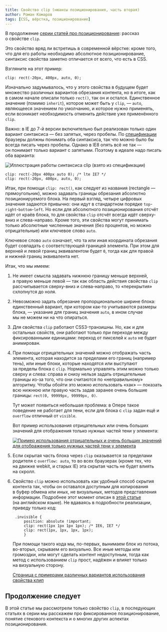```yaml
---
title: Свойство clip (нюансы позиционирования, часть вторая)
author: Роман Комаров
tags: [CSS, вёрстка, позиционирование]
---
```


В продолжение [серии статей про позиционирование][]: рассказ о свойстве `clip`.

Это свойство вряд ли встретишь в современной вёрстке: кроме того, что для его работы необходимо абсолютное позиционирование, синтаксис свойства заметно отличается от всего, что есть в CSS.

Взгляните на этот пример:

    clip: rect(-20px, 400px, auto, 0);

Изначально задумывалось, что у этого свойства в будущем будет множество различных вариантов обрезания контента, но в итоге, как в самом начале описали только `rect()`, так он и остался. Единственное значение (помимо `inherit`), которое может быть у `clip`, — `auto`, являющееся значением по умолчанию, и которое нужно применять, если возникает необходимость отменить действие уже применённого `clip`.

Важно: в IE до 7-й версии включительно был реализован только один вариант синтаксиса — без запятых, через пробелы. По [спецификации][] браузеры должны понимать оба синтаксиса, так что можно было бы всегда писать через пробелы. Однако в IE8 опять всё не так — он понимает только вариант с запятыми. Поэтому в идеале надо писать оба варианта:

![Иллюстрация работы синтаксиса clip (взято из спецификации)][]

    clip: rect(-20px 400px auto 0); /* lte IE7 */
    clip: rect(-20px, 400px, auto, 0);


Итак, при помощи `clip: rect()`, как следует из названия (rectangle — прямоугольник), можно задавать границы обрезания абсолютно позиционируемого блока. На первый взгляд, четыре цифровых значения задаются привычно: они идут в стандартном порядке `top`-`right`-`bottom`-`left`. Но если для абсолютного позиционирования отсчёт идёт от краёв блока, то для свойства `clip` отсчёт всегда идёт сверху-вниз и слева-направо. Кроме того, эти свойства могут принимать только абсолютные численные значения (без процентов, но можно отрицательные) или ключевое слово `auto`.

Ключевое слово `auto` означает, что та или иная координата обрезания будет совпадать с соответствующей границей элемента. При этом для верхней и левой границ эквивалентом будет `0`, тогда как для правой и нижней границ эквивалента нет.

Итак, что мы имеем:

1. Не имеет смысла задавать нижнюю границу меньше верхней, а правую меньше левой — так как область действия свойства `clip` рассчитывается сверху-вниз и слева-направо, то «перекрытия» схлопнутся до ноля.

2. Невозможно задать обрезание пропорциональное ширине блока: единственный вариант, при котором как-то учитываются размеры блока, — указание для границ значения `auto`, в ином случае мы не можем ни на что опираться.

3. Для свойства `clip` работают CSS3-транзишны. Но, как и для остальных свойств, они работают только при переходе между фиксированными единицами: переход от пикселей к `auto` не будет анимирован.

4. При помощи отрицательных значений можно отображать часть элемента, которая находится за пределами его границ (например тень), или иные блоки, которые находятся или выступают за пределы блока с `clip`. Нормально управлять этим можно только сверху и слева: справа и снизу нельзя задать отрицательные границы из-за того, что они считаются по «неправильному» алгоритму. Чтобы обойти это можно использовать «хак» — показать всю нижнюю или правую часть задав заранее очень большие границы: `rect(0, 99999px, 99999px, 0)`.

    Тут может появиться небольшая проблема: в Опере такое поведение не работает для тени, если для блока с `clip` задан ещё и `overflow` отличный от `visible`.

    Вот пример использования отрицательных или очень больших значений для отображения только нужных частей тени у элемента:

    [![Пример использования отрицательных и очень больших значений для отображения только нужных частей тени у элемента][]][1]

5. Если скрытая часть блока через `clip` оказывается за пределами родителя с `overflow: auto`, то во всех браузерах (кроме тех, что на движке webkit, и старых IE) эта скрытая часть не будет влиять на скролл.

6. Свойство `clip` можно использовать как удобный способ скрытия контента так, чтобы он оставался доступным для копирования в буфер обмена или иных, не визуальных, методов представления информации. Подробнее этот момент описан в [этой статье][] (на английском языке). Не вдаваясь в подробности реализации, приведу только код:

        .invisible {
            position: absolute !important;
            clip: rect(1px 1px 1px 1px); /* IE6, IE7 */
            clip: rect(1px, 1px, 1px, 1px);
            }
    
    При помощи такого кода мы, по-первых, вынимаем блок из потока, во-вторых, скрываем его визуально. Все иные методы или громоздки, или могут сделать контент недоступным, тогда как метод с использованием `clip` прост, надёжен и влияет только на визуальную сторону.

    [Страница с примерами различных вариантов использования свойства клип][1]

## Продолжение следует

В этой статье мы рассмотрели только свойство `clip`, в последующих статьях в серии мы расскажем про фиксированное позиционирование, понятие стекового контекста и о многих других аспектах позиционирования.

[серии статей про позиционирование]: ../positioning/

[Пример использования отрицательных и очень больших значений для отображения только нужных частей тени у элемента]: http://img-fotki.yandex.ru/get/5820/1076905.1/0_6c7d6_f9df65b3_orig

[Иллюстрация работы синтаксиса clip (взято из спецификации)]: http://img-fotki.yandex.ru/get/5313/1076905.1/0_6c7d5_b87ab235_orig

[этой статье]: http://adaptivethemes.com/using-css-clip-as-an-accessible-method-of-hiding-content

[1]: http://yandex-ui.github.com/Examples/positioning/clip/

[спецификации]: http://www.w3.org/TR/CSS2/visufx.html#clipping

